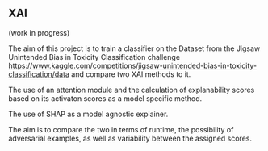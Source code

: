 ## XAI

(work in progress)

The aim of this project is to train a classifier on the Dataset from the Jigsaw Unintended Bias in Toxicity Classification challenge https://www.kaggle.com/competitions/jigsaw-unintended-bias-in-toxicity-classification/data and compare two XAI methods to it. 

The use of an attention module and the calculation of explanability scores based on its activaton scores as a model specific method.

The use of SHAP as a model agnostic explainer. 

The aim is to compare the two in terms of runtime, the possibility of adversarial examples, as well as variability between the assigned scores. 
